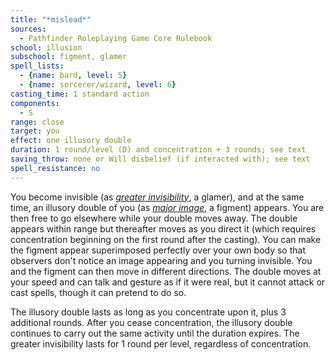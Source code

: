 ```yaml
---
title: "*mislead*"
sources:
  - Pathfinder Roleplaying Game Core Rulebook
school: illusion
subschool: figment, glamer
spell_lists:
  - {name: bard, level: 5}
  - {name: sorcerer/wizard, level: 6}
casting_time: 1 standard action
components:
  - S
range: close
target: you
effect: one illusory double
duration: 1 round/level (D) and concentration + 3 rounds; see text
saving_throw: none or Will disbelief (if interacted with); see text
spell_resistance: no
---
```


You become invisible (as [*greater invisibility*](/spells/greater-invisibility/), a glamer), and at the same time, an illusory double of you (as [*major image*](/spells/major-image/), a figment) appears. You are then free to go elsewhere while your double moves away. The double appears within range but thereafter moves as you direct it (which requires concentration beginning on the first round after the casting). You can make the figment appear superimposed perfectly over your own body so that observers don't notice an image appearing and you turning invisible. You and the figment can then move in different directions. The double moves at your speed and can talk and gesture as if it were real, but it cannot attack or cast spells, though it can pretend to do so.

The illusory double lasts as long as you concentrate upon it, plus 3 additional rounds. After you cease concentration, the illusory double continues to carry out the same activity until the duration expires. The greater invisibility lasts for 1 round per level, regardless of concentration.

